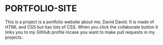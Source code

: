 # PORTFOLIO-SITE


This is a project is a portfolio website about me, David David. It is made of HTML and CSS but has lots of CSS. When you click the collaborate button it links you to my GitHub profile incase you want to make pull requests in my projects.